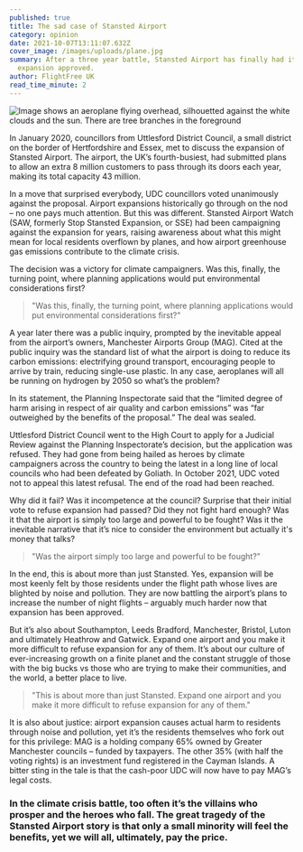```yaml
---
published: true
title: The sad case of Stansted Airport
category: opinion
date: 2021-10-07T13:11:07.632Z
cover_image: /images/uploads/plane.jpg
summary: After a three year battle, Stansted Airport has finally had its
  expansion approved.
author: FlightFree UK
read_time_minute: 2
---
```

![Image shows an aeroplane flying overhead, silhouetted against the white clouds and the sun. There are tree branches in the foreground](/images/uploads/plane.jpg)

In January 2020, councillors from Uttlesford District Council, a small district on the border of Hertfordshire and Essex, met to discuss the expansion of Stansted Airport. The airport, the UK’s fourth-busiest, had submitted plans to allow an extra 8 million customers to pass through its doors each year, making its total capacity 43 million. 

In a move that surprised everybody, UDC councillors voted unanimously against the proposal. Airport expansions historically go through on the nod – no one pays much attention. But this was different. Stansted Airport Watch (SAW, formerly Stop Stansted Expansion, or SSE) had been campaigning against the expansion for years, raising awareness about what this might mean for local residents overflown by planes, and how airport greenhouse gas emissions contribute to the climate crisis.

The decision was a victory for climate campaigners. Was this, finally, the turning point, where planning applications would put environmental considerations first?

> "Was this, finally, the turning point, where planning applications would put environmental considerations first?"

A year later there was a public inquiry, prompted by the inevitable appeal from the airport’s owners, Manchester Airports Group (MAG). Cited at the public inquiry was the standard list of what the airport is doing to reduce its carbon emissions: electrifying ground transport, encouraging people to arrive by train, reducing single-use plastic. In any case, aeroplanes will all be running on hydrogen by 2050 so what’s the problem? 

In its statement, the Planning Inspectorate said that the “limited degree of harm arising in respect of air quality and carbon emissions” was “far outweighed by the benefits of the proposal.” The deal was sealed.

Uttlesford District Council went to the High Court to apply for a Judicial Review against the Planning Inspectorate’s decision, but the application was refused. They had gone from being hailed as heroes by climate campaigners across the country to being the latest in a long line of local councils who had been defeated by Goliath. In October 2021, UDC voted not to appeal this latest refusal. The end of the road had been reached.

Why did it fail? Was it incompetence at the council? Surprise that their initial vote to refuse expansion had passed? Did they not fight hard enough? Was it that the airport is simply too large and powerful to be fought? Was it the inevitable narrative that it’s nice to consider the environment but actually it's money that talks?

> "Was the airport simply too large and powerful to be fought?" 

In the end, this is about more than just Stansted. Yes, expansion will be most keenly felt by those residents under the flight path whose lives are blighted by noise and pollution. They are now battling the airport’s plans to increase the number of night flights – arguably much harder now that expansion has been approved.

But it’s also about Southampton, Leeds Bradford, Manchester, Bristol, Luton and ultimately Heathrow and Gatwick. Expand one airport and you make it more difficult to refuse expansion for any of them. It’s about our culture of ever-increasing growth on a finite planet and the constant struggle of those with the big bucks vs those who are trying to make their communities, and the world, a better place to live. 

> "This is about more than just Stansted. Expand one airport and you make it more difficult to refuse expansion for any of them."

It is also about justice: airport expansion causes actual harm to residents through noise and pollution, yet it’s the residents themselves who fork out for this privilege: MAG is a holding company 65% owned by Greater Manchester councils – funded by taxpayers. The other 35% (with half the voting rights) is an investment fund registered in the Cayman Islands. A bitter sting in the tale is that the cash-poor UDC will now have to pay MAG’s legal costs.

### In the climate crisis battle, too often it’s the villains who prosper and the heroes who fall. The great tragedy of the Stansted Airport story is that only a small minority will feel the benefits, yet we will all, ultimately, pay the price.